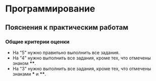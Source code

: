 # Программирование

## Пояснения к практическим работам

### Общие критерии оценки

* На "5" нужно правильно выполнить все задания.
* На "4" нужно выполнить все задания, кроме тех, что отмечены знаком
  **\*\***.
* На "3" нужно выполнить все задания, кроме тех, что отмечены знаками
  **\*** и **\*\***.
